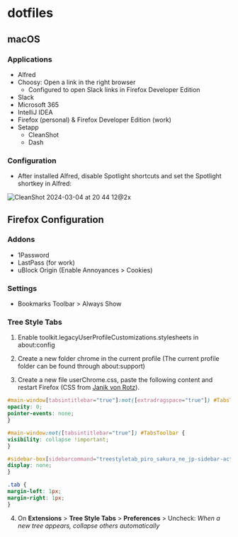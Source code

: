 # dotfiles

## macOS

### Applications

- Alfred
- Choosy: Open a link in the right browser
  - Configured to open Slack links in Firefox Developer Edition
- Slack
- Microsoft 365
- IntelliJ IDEA
- Firefox (personal) & Firefox Developer Edition (work)
- Setapp
  - CleanShot
  - Dash

### Configuration

- After installed Alfred, disable Spotlight shortcuts and set the Spotlight shortkey in Alfred:

![CleanShot 2024-03-04 at 20 44 12@2x](https://github.com/kchimbo/dotfiles/assets/5057339/b5cdd964-6859-4706-8b82-8b364ba65e4a)

## Firefox Configuration

### Addons

- 1Password
- LastPass (for work)
- uBlock Origin (Enable Annoyances > Cookies)

### Settings

- Bookmarks Toolbar > Always Show

### Tree Style Tabs

1. Enable toolkit.legacyUserProfileCustomizations.stylesheets in about:config

2. Create a new folder chrome in the current profile (The current profile folder can be found through about:support)

3. Create a new file userChrome.css, paste the following content and restart Firefox (CSS from [Janik von Rotz](https://janikvonrotz.ch/2023/03/20/hide-native-tabs-with-tree-style-tabs-for-firefox/)).

```css
#main-window[tabsintitlebar="true"]:not([extradragspace="true"]) #TabsToolbar>.toolbar-items {
opacity: 0;
pointer-events: none;
}

#main-window:not([tabsintitlebar="true"]) #TabsToolbar {
visibility: collapse !important;
}

#sidebar-box[sidebarcommand="treestyletab_piro_sakura_ne_jp-sidebar-action"] #sidebar-header {
display: none;
}

.tab {
margin-left: 1px;
margin-right: 1px;
}
```

4. On **Extensions** > **Tree Style Tabs** > **Preferences** > Uncheck: *When a new tree appears, collapse others automatically*

